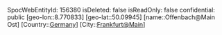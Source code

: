 ﻿---
location: [50.09945,8.770833]
type: Station
tags:
- geo/Station

---
SpocWebEntityId: 156380
isDeleted: false
isReadOnly: false
confidential: public
[geo-lon::8.770833]
[geo-lat::50.09945]
[name::Offenbach@Main Ost]
[Country::[Germany](geo/Continent/Europe/Germany.md)]
[City::[Frankfurt@Main](geo/Continent/Europe/Germany/Hessen/Frankfurt@Main.md)]

